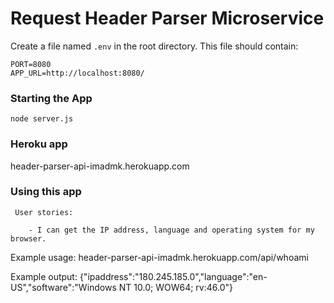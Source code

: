# Request Header Parser Microservice

Create a file named `.env` in the root directory. This file should contain:

```
PORT=8080
APP_URL=http://localhost:8080/
```

### Starting the App

`node server.js` 

### Heroku app

header-parser-api-imadmk.herokuapp.com

### Using this app

     User stories:

        - I can get the IP address, language and operating system for my browser.

Example usage:
header-parser-api-imadmk.herokuapp.com/api/whoami

Example output:
{"ipaddress":"180.245.185.0","language":"en-US","software":"Windows NT 10.0; WOW64; rv:46.0"}